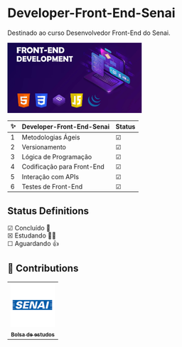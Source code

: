 # Developer-Front-End-Senai
Destinado ao curso Desenvolvedor Front-End do Senai.

<p align="left">
  <img src="https://github.com/lopesestacio/Desenvolvedor-Front-End-Senai/blob/master/Front.png" width="60%",  title="imagelogo">
</p>

✨| Developer-Front-End-Senai | Status
--- | ---| ---
1 | Metodologias Ágeis | &#9745;
2 | Versionamento |  &#9745;
3 | Lógica de Programação |   &#9745;
4 | Codificação para Front-End |  &#9745;
5 | Interação com APIs |  &#9745;
6 | Testes de Front-End  |  &#9745;

## Status Definitions

 &#9745; Concluído 🎉 <br>
 &#9746; Estudando 👨‍💻 <br>
 &#9744; Aguardando 👍<br>
 
## 🤝 Contributions
<table>
  <tr>
    <td align="center">
      <a href="https://www.pe.senai.br/">
        <img src="https://github.com/lopesestacio/Desenvolvedor-Front-End-Senai/blob/master/LogoSenai.png" width="100px;" alt="Senai"/><br>
        <sub> 
           <b>Bolsa de estudos</b> 
        </sub>
      </a>
    </td>
  </tr>
</table>
